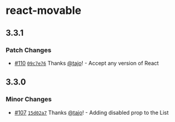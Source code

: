 # react-movable

## 3.3.1

### Patch Changes

- [#110](https://github.com/tajo/react-movable/pull/110) [`09c7e76`](https://github.com/tajo/react-movable/commit/09c7e76cda3e7f563859e722d2a2fa324ddcb25f) Thanks [@tajo](https://github.com/tajo)! - Accept any version of React

## 3.3.0

### Minor Changes

- [#107](https://github.com/tajo/react-movable/pull/107) [`15d02a7`](https://github.com/tajo/react-movable/commit/15d02a7485d0f1c42b5067b99c603ca0327b43ab) Thanks [@tajo](https://github.com/tajo)! - Adding disabled prop to the List
